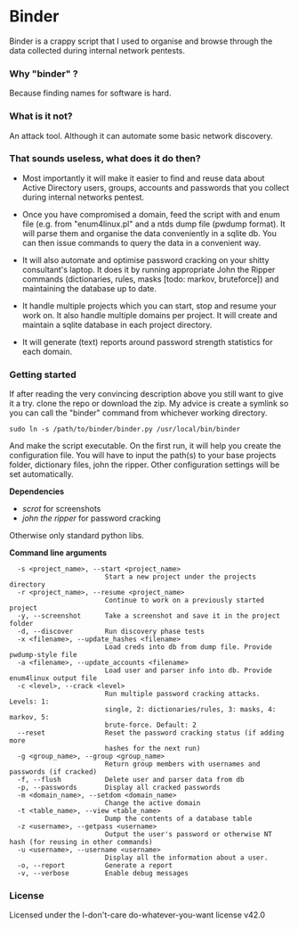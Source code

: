 # Binder
Binder is a crappy script that I used to organise and browse through the data collected during internal network pentests.

### Why "binder" ?
Because finding names for software is hard.

### What is it not?
An attack tool. Although it can automate some basic network discovery.

### That sounds useless, what does it do then?

- Most importantly it will make it easier to find and reuse data about Active Directory users, groups, accounts and passwords that you collect during internal networks pentest.

- Once you have compromised a domain, feed the script with and enum file (e.g. from "enum4linux.pl" and a ntds dump file (pwdump format). It will parse them and organise the data conveniently in a sqlite db. You can then issue commands to query the data in a convenient way.

- It will also automate and optimise password cracking on your shitty consultant's laptop. It does it by running appropriate John the Ripper commands (dictionaries, rules, masks [todo: markov, bruteforce]) and maintaining the database up to date.

- It handle multiple projects which you can start, stop and resume your work on. It also handle multiple domains per project. It will create and maintain a sqlite database in each project directory.

- It will generate (text) reports around password strength statistics for each domain.

### Getting started

If after reading the very convincing description above you still want to give it a try. clone the repo or download the zip. My advice is create a symlink so you can call the "binder" command from whichever working directory.

`sudo ln -s /path/to/binder/binder.py /usr/local/bin/binder`

And make the script executable. On the first run, it will help you create the configuration file. You will have to input the path(s) to your base projects folder, dictionary files, john the ripper. Other configuration settings will be set automatically.

**Dependencies**
- _scrot_ for screenshots
- _john the ripper_ for password cracking

Otherwise only standard python libs.

**Command line arguments**
```
  -s <project_name>, --start <project_name>
                        Start a new project under the projects directory
  -r <project_name>, --resume <project_name>
                        Continue to work on a previously started project
  -y, --screenshot      Take a screenshot and save it in the project folder
  -d, --discover        Run discovery phase tests
  -x <filename>, --update_hashes <filename>
                        Load creds into db from dump file. Provide pwdump-style file
  -a <filename>, --update_accounts <filename>
                        Load user and parser info into db. Provide enum4linux output file
  -c <level>, --crack <level>
                        Run multiple password cracking attacks. Levels: 1:
                        single, 2: dictionaries/rules, 3: masks, 4: markov, 5:
                        brute-force. Default: 2
  --reset               Reset the password cracking status (if adding more
                        hashes for the next run)
  -g <group_name>, --group <group_name>
                        Return group members with usernames and passwords (if cracked)
  -f, --flush           Delete user and parser data from db
  -p, --passwords       Display all cracked passwords
  -m <domain_name>, --setdom <domain_name>
                        Change the active domain
  -t <table_name>, --view <table_name>
                        Dump the contents of a database table
  -z <username>, --getpass <username>
                        Output the user's password or otherwise NT hash (for reusing in other commands)
  -u <username>, --username <username>
                        Display all the information about a user.
  -o, --report          Generate a report
  -v, --verbose         Enable debug messages
```

### License
Licensed under the I-don't-care do-whatever-you-want license v42.0

